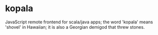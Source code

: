 kopala
======

JavaScript remote frontend for scala/java apps; the word 'kopala' means 'shovel' in Hawaiian; it is also a Georgian demigod that threw stones.